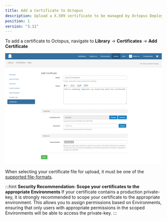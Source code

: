 ```yaml
---
title: Add a Certificate to Octopus
description: Upload a X.509 certificate to be managed by Octopus Deploy 
position: 1 
version: "3.11"
---
```


To add a certificate to Octopus, navigate to **Library** -> **Certificates** -> **Add Certificate** 

![Add certificate](add-certificate.png "width=500")

When selecting your certificate file for upload, it must be one of the [supported file-formats](/docs/deploying-applications/certificates/file-formats.md).

:::hint
**Security Recommendation: Scope your certificates to the appropriate Environments**
If your certificate contains a production private-key, it is strongly recommended to scope your certificate to the appropriate environment.
This allows you to assign permissions based on Environments, ensuring that only users with appropriate permissions in the scoped Environments will be able to access the private-key. 
:::